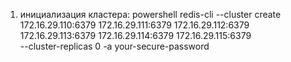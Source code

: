 1) инициализация кластера:
powershell
redis-cli --cluster create \
  172.16.29.110:6379 172.16.29.111:6379 172.16.29.112:6379 \
  172.16.29.113:6379 172.16.29.114:6379 172.16.29.115:6379 \
  --cluster-replicas 0 -a your-secure-password


